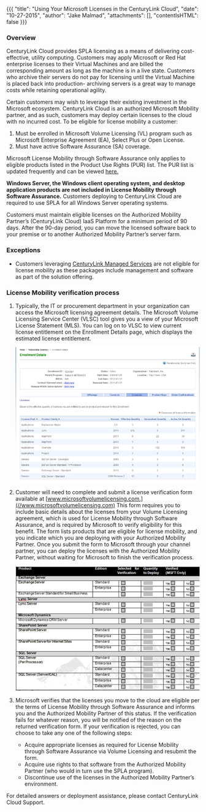 {{{
  "title": "Using Your Microsoft Licenses in the CenturyLink Cloud",
  "date": "10-27-2015",
  "author": "Jake Malmad",
  "attachments": [],
  "contentIsHTML": false
}}}

### Overview
CenturyLink Cloud provides SPLA licensing as a means of delivering cost-effective, utility computing. Customers may apply Microsoft or Red Hat enterprise licenses to their Virtual Machines and are billed the corresponding amount as long as the machine is in a live state. Customers who archive their servers do not pay for licensing until the Virtual Machine is placed back into production- archiving servers is a great way to manage costs while retaining operational agility.

Certain customers may wish to leverage their existing investment in the Microsoft ecosystem. CenturyLink Cloud is an authorized Microsoft Mobility partner, and as such, customers may deploy certain licenses to the cloud with no incurred cost. To be eligible for license mobility a customer:

1. Must be enrolled in Microsoft Volume Licensing (VL) program such as Microsoft Enterprise Agreement (EA), Select Plus or Open License.
2. Must have active Software Assurance (SA) coverage.

Microsoft License Mobility through Software Assurance only applies to eligible products listed in the Product Use Rights (PUR) list. The PUR list is updated frequently and can be viewed [here.](//www.microsoft.com/en-us/licensing/product-licensing/products.aspx)

**Windows Server, the Windows client operating system, and desktop application products are not included in License Mobility through Software Assurance.** Customers deploying to CenturyLink Cloud are required to use SPLA for all Windows Server operating systems.

Customers must maintain eligible licenses on the Authorized Mobility Partner’s (CenturyLink Cloud) IaaS Platform for a minimum period of 90 days. After the 90-day period, you can move the licensed software back to your premise or to another Authorized Mobility Partner’s server farm.

### Exceptions

* Customers leveraging [CenturyLink Managed Services](//www.ctl.io/managed-services/) are not eligible for license mobility as these packages include management and software as part of the solution offering.

### License Mobility verification process

1. Typically, the IT or procurement department in your organization can access the Microsoft licensing agreement details. The Microsoft Volume Licensing Service Center (VLSC) tool gives you a view of your Microsoft License Statement (MLS). You can log on to VLSC to view current license entitlement on the Enrollment Details page, which displays the estimated license entitlement.

    ![enrollment details](../images/using-your-microsoft-licenses-in-the-centurylink-cloud-01.png)

2. Customer will need to complete and submit a license verification form available at [www.microsoftvolumelicensing.com.](//www.microsoftvolumelicensing.com) This form requires you to include basic details about the licenses from your Volume Licensing agreement, which is used for License Mobility through Software Assurance, and is required by Microsoft to verify eligibility for this benefit. The form lists products that are eligible for license mobility, and you indicate which you are deploying with your Authorized Mobility Partner. Once you submit the form to Microsoft through your channel partner, you can deploy the licenses with the Authorized Mobility Partner, without waiting for Microsoft to finish the verification process.

    ![license verification form](../images/using-your-microsoft-licenses-in-the-centurylink-cloud-02.png)

3. Microsoft verifies that the licenses you move to the cloud are eligible per the terms of License Mobility through Software Assurance and informs you and the Authorized Mobility Partner of this status. If the verification fails for whatever reason, you will be notified of the reason on the returned verification form. If your verification is rejected, you can choose to take any one of the following steps:
    * Acquire appropriate licenses as required for License Mobility through Software Assurance via Volume Licensing and resubmit the form.
    * Acquire use rights to that software from the Authorized Mobility Partner (who would in turn use the SPLA program).
    * Discontinue use of the licenses in the Authorized Mobility Partner’s environment.

For detailed answers or deployment assistance, please contact CenturyLink Cloud Support.
